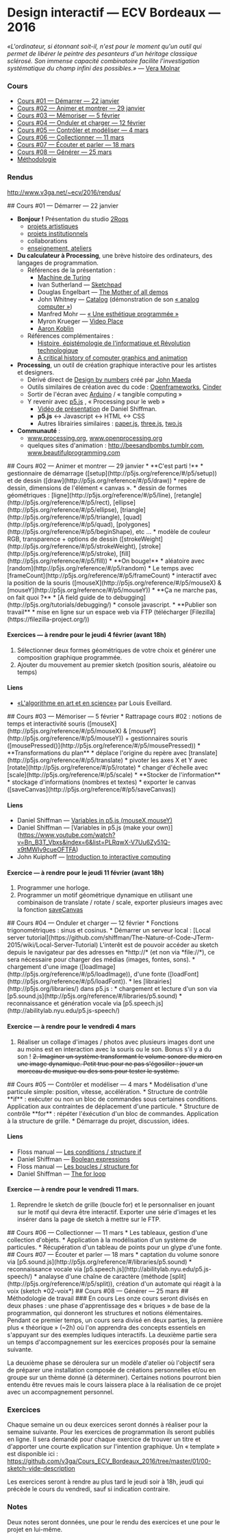 Design interactif — ECV Bordeaux — 2016
====================================

*«L'ordinateur, si étonnant soit-il, n'est pour le moment qu'un outil qui permet de libérer le peintre des pesanteurs d'un héritage classique sclérosé. Son immense capacité combinatoire facilite l'investigation systématique du champ infini des possibles.»* — [Vera Molnar](http://www.veramolnar.com/)

### Cours

* [Cours #01 — Démarrer — 22 janvier](#cours01)
* [Cours #02 — Animer et montrer — 29 janvier](#cours02)
* [Cours #03 — Mémoriser — 5 février](#cours03)
* [Cours #04 — Onduler et charger — 12 février](#cours04)
* [Cours #05 — Contrôler et modéliser — 4 mars](#cours05)
* [Cours #06 — Collectionner — 11 mars](#cours06)
* [Cours #07 — Écouter et parler — 18 mars](#cours07)
* [Cours #08 — Générer — 25 mars](#cours08)
* [Méthodologie](#methodo)

### Rendus
http://www.v3ga.net/~ecv/2016/rendus/

<a name="cours01" />
## Cours #01 — Démarrer — 22 janvier

* **Bonjour !** Présentation du studio [2Roqs](http://www.2roqs.fr)
  * [projets artistiques](http://www.2roqs.fr/Exhibitions/)
  * [projets institutionnels](http://www.2roqs.fr/Works/)
  * collaborations
  * [enseignement, ateliers](http://www.v3ga.net/blog2/category/workshops/)
* **Du calculateur à Processing**, une brève histoire des ordinateurs, des langages de programmation.
  * Références de la présentation : 
    * [Machine de Turing](https://interstices.info/jcms/nn_72391/comment-fonctionne-une-machine-de-turing)
    * Ivan Sutherland — [Sketchpad](https://www.youtube.com/watch?v=USyoT_Ha_bA)
    * Douglas Engelbart — [The Mother of all demos](https://www.youtube.com/watch?v=yJDv-zdhzMY)
    * John Whitney — [Catalog](https://www.youtube.com/watch?v=TbV7loKp69s) (démonstration de son [« analog computer »](https://www.youtube.com/watch?v=5eMSPtm6u5Y))
    * Manfred Mohr — [« Une esthétique programmée »](http://emohr.com/paris-1971/)
    * Myron Krueger — [Video Place](https://www.youtube.com/watch?v=dqZyZrN3Pl0)
    * [Aaron Koblin](http://www.aaronkoblin.com)
  * Références complémentaires : 
    * [Histoire, épistémologie de l'informatique et Révolution technologique](http://cristal.inria.fr/~weis/info/histoire_de_l_info.html)  
    * [A critical history of computer graphics and animation](http://design.osu.edu/carlson/history/lesson1.html)
* **Processing**, un outil de création graphique interactive pour les artistes et designers.
  * Dérivé direct de [Design by numbers](http://dbn.media.mit.edu/) créé par [John Maeda](http://www.maedastudio.com/index.php)
  * Outils similaires de création avec du code : [Openframeworks](http://www.openframeworks.cc/), [Cinder](https://libcinder.org/)
  * Sortir de l'écran avec [Arduino](https://www.arduino.cc/) / « tangible computing » 
  * Y revenir avec [p5.js](http://p5js.org/) , « Processing pour le web »
    * [Vidéo de présentation](https://www.youtube.com/watch?v=8j0UDiN7my4) de Daniel Shiffman.  
    * **p5.js** <-> Javascript <-> HTML <-> CSS
    * Autres librairies similaires : [paper.js](http://paperjs.org/), [three.js](http://threejs.org/), [two.js](http://jonobr1.github.io/two.js/) 
* **Communauté** : 
  * www.processing.org, www.openprocessing.org  
  * quelques sites d'animation : http://beesandbombs.tumblr.com, www.beautifulprogramming.com

<a name="cours02" />
## Cours #02 — Animer et montrer — 29 janvier
* **C'est parti !**  
  * gestionnaire de démarrage ([setup](http://p5js.org/reference/#/p5/setup)) et de dessin ([draw](http://p5js.org/reference/#/p5/draw))
  * repère de dessin, dimensions de l'élément « canvas ».
  * dessin de formes géométriques : [ligne](http://p5js.org/reference/#/p5/line), [retangle](http://p5js.org/reference/#/p5/rect), [ellipse](http://p5js.org/reference/#/p5/ellipse), [triangle](http://p5js.org/reference/#/p5/triangle), [quad](http://p5js.org/reference/#/p5/quad), [polygones](http://p5js.org/reference/#/p5/beginShape), etc ...
  * modèle de couleur RGB, transparence + options de dessin ([strokeWeight](http://p5js.org/reference/#/p5/strokeWeight), [stroke](http://p5js.org/reference/#/p5/stroke), [fill](http://p5js.org/reference/#/p5/fill))
* **On bouge!**
  * aléatoire avec [random](http://p5js.org/reference/#/p5/random)
  * Le temps avec [frameCount](http://p5js.org/reference/#/p5/frameCount)
  * interactif avec la position de la souris ([mouseX](http://p5js.org/reference/#/p5/mouseX) & [mouseY](http://p5js.org/reference/#/p5/mouseY))
* **Ça ne marche pas, on fait quoi ?**
  * [A field guide de to debugging](http://p5js.org/tutorials/debugging/)
  * console javascript. 
* **Publier son travail** 
  * mise en ligne sur un espace web via FTP (télécharger [Filezilla](https://filezilla-project.org/))

#### Exercices — à rendre pour le jeudi 4 février (avant 18h)
1. Sélectionner deux formes géométriques de votre choix et générer une composition graphique programmée.
2. Ajouter du mouvement au premier sketch (position souris, aléatoire ou temps)

#### Liens
* [«L'algorithme en art et en science»](http://algorithme.beautifulseams.com/) par Louis Eveillard.  

<a name="cours03" />
## Cours #03 — Mémoriser — 5 février
* Rattrapage cours #02 : notions de temps et interactivité souris ([mouseX](http://p5js.org/reference/#/p5/mouseX) & [mouseY](http://p5js.org/reference/#/p5/mouseY)) + gestionnaires souris ([mousePressed()](http://p5js.org/reference/#/p5/mousePressed))
* **Transformations du plan**
  * déplace l'origine du repère avec [translate](http://p5js.org/reference/#/p5/translate)
  * pivoter les axes X et Y avec [rotate](http://p5js.org/reference/#/p5/rotate)
  * changer d'échelle avec [scale](http://p5js.org/reference/#/p5/scale)
* **Stocker de l'information** 
 * stockage d'informations (nombres et textes)
 * exporter le canvas ([saveCanvas](http://p5js.org/reference/#/p5/saveCanvas))

#### Liens
* Daniel Shiffman — [Variables in p5.js (mouseX,mouseY)](https://www.youtube.com/watch?v=RnS0YNuLfQQ&index=5&list=PLRqwX-V7Uu6Zy51Q-x9tMWIv9cueOFTFA)
* Daniel Shiffman — [Variables in p5.js (make your own)] (https://www.youtube.com/watch?v=Bn_B3T_Vbxs&index=6&list=PLRqwX-V7Uu6Zy51Q-x9tMWIv9cueOFTFA)
* John Kuiphoff — [Introduction to interactive computing](http://coursescript.com/notes/interactivecomputing/index.html)

#### Exercice — à rendre pour le jeudi 11 février (avant 18h)
1. Programmer une horloge.
2. Programmer un motif géométrique dynamique en utilisant une combinaison de translate / rotate / scale, exporter plusieurs images avec la fonction [saveCanvas](http://p5js.org/reference/#/p5/saveCanvas)

<a name="cours04" />
## Cours #04 — Onduler et charger — 12 février
* Fonctions trigonométriques : sinus et cosinus.
* Démarrer un serveur local : [Local server tutorial](https://github.com/shiffman/The-Nature-of-Code-JTerm-2015/wiki/Local-Server-Tutorial) L'interêt est de pouvoir accéder au sketch depuis le navigateur par des adresses en *http://* (et non via *file://*), ce sera nécessaire pour charger des médias (images, fontes, sons).
* chargement d'une image ([loadImage](http://p5js.org/reference/#/p5/loadImage)), d'une fonte ([loadFont](http://p5js.org/reference/#/p5/loadFont)).
* les [librairies](http://p5js.org/libraries/) dans p5.js : 
 * chargement et lecture d'un son via [p5.sound.js](http://p5js.org/reference/#/libraries/p5.sound)
 * reconnaissance et génération vocale via [p5.speech.js](http://abilitylab.nyu.edu/p5.js-speech/)

#### Exercice — à rendre pour le vendredi 4 mars
1. Réaliser un collage d'images / photos avec plusieurs images dont une au moins est en interaction avec la souris ou le son. Bonus s'il y a du son !
~~2. Imaginer un système transformant le volume sonore du micro en une image dynamique. Petit truc pour ne pas s'égosiller : jouer un morceau de musique ou des sons pour tester le système.~~

<a name="cours05" />
## Cours #05 — Contrôler et modéliser — 4 mars
* Modélisation d'une particule simple: position, vitesse, accélération.
* Structure de contrôle **if** : exécuter ou non un bloc de commandes sous certaines conditions. Application aux contraintes de déplacement d'une particule.
* Structure de contrôle **for** : répéter l'éxécution d'un bloc de commandes. Application à la structure de grille.
* Démarrage du projet, discussion, idées.
 
#### Liens
* Floss manual — [Les conditions / structure if](http://fr.flossmanuals.net/processing/les-conditions/)
* Daniel Shiffman — [Boolean expressions](https://www.youtube.com/watch?v=wsI6N9hfW7E&list=PLRqwX-V7Uu6YqykuLs00261JCqnL_NNZ_)
* Floss manual — [Les boucles / structure for](http://fr.flossmanuals.net/processing/les-repetitions/)
* Daniel Shiffman — [The for loop](https://www.youtube.com/watch?v=h4ApLHe8tbk)

#### Exercice — à rendre pour le vendredi 11 mars. 
1. Reprendre le sketch de grille (boucle for) et le personnaliser en jouant sur le motif qui devra être interactif. Exporter une série d'images et les insérer dans la page de sketch à mettre sur le FTP.

<a name="cours06" />
## Cours #06 — Collectionner — 11 mars
* Les tableaux, gestion d'une collection d'objets.
* Application à la modélisation d'un système de particules.
* Récupération d'un tableau de points pour un glype d'une fonte.

<a name="cours07" />
## Cours #07 — Écouter et parler — 18 mars
* captation du volume sonore via [p5.sound.js](http://p5js.org/reference/#/libraries/p5.sound)
* reconnaissance vocale via [p5.speech.js](http://abilitylab.nyu.edu/p5.js-speech/)
* analayse d'une chaîne de caractère (méthode [split](http://p5js.org/reference/#/p5/split)), création d'un automate qui réagit à la voix (sketch *02-voix*)

<a name="cours08" />
## Cours #08 — Générer — 25 mars

<a name="methodo" />
## Méthodologie de travail
### En cours
Les onze cours seront divisés en deux phases : une phase d'apprentissage des « briques » de base de la programmation, qui donneront les structures et notions élémentaires.
Pendant ce premier temps, un cours sera divisé en deux parties, la première plus « théorique » (~2h) où l'on apprendra des concepts essentiels en s'appuyant sur des exemples ludiques interactifs. La deuxième partie sera un temps d'accompagnement sur les exercices proposés pour la semaine suivante.

La deuxième phase se déroulera sur un modèle d'atelier où l'objectif sera de préparer une installation composée de créations personnelles et/ou en groupe sur un thème donné (à déterminer). Certaines notions pourront bien entendu être revues mais le cours laissera place à la réalisation de ce projet avec un accompagnement personnel.

### Exercices
Chaque semaine un ou deux exercices seront donnés à réaliser pour la semaine suivante. Pour les exercices de programmation ils seront publiés en ligne. Il sera demandé pour chaque exercice de trouver un titre et d'apporter une courte explication sur l'intention graphique. Un « template » est disponible ici : https://github.com/v3ga/Cours_ECV_Bordeaux_2016/tree/master/01/00-sketch-vide-description

Les exercices seront à rendre au plus tard le jeudi soir à 18h, jeudi qui précède le cours du vendredi, sauf si indication contraire.

### Notes
Deux notes seront données, une pour le rendu des exercices et une pour le projet en lui-même.






